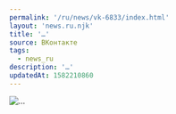 ```yaml
---
permalink: '/ru/news/vk-6833/index.html'
layout: 'news.ru.njk'
title: '…'
source: ВКонтакте
tags:
  - news_ru
description: '…'
updatedAt: 1582210860
---
```

![…](https://sun9-19.userapi.com/c855032/v855032178/1ef84f/Ne0m8TzlPvE.jpg)

